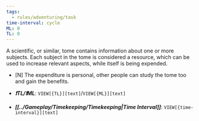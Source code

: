 ```yaml
---
tags:
  - rules/adventuring/task
time-interval: cycle
ML: 0
TL: 0
---
```

A scientific, or similar, tome contains information about one or more subjects.
Each subject in the tome is considered a resource, which can be used to increase relevant aspects, while itself is being expended.

- [N] The expenditure is personal, other people can study the tome too and gain the benefits.

- ***❗TL/❗ML***: `VIEW[{TL}][text]`/`VIEW[{ML}][text]`
- ***[[../Gameplay/Timekeeping/Timekeeping|Time Interval]]***: `VIEW[{time-interval}][text]`
